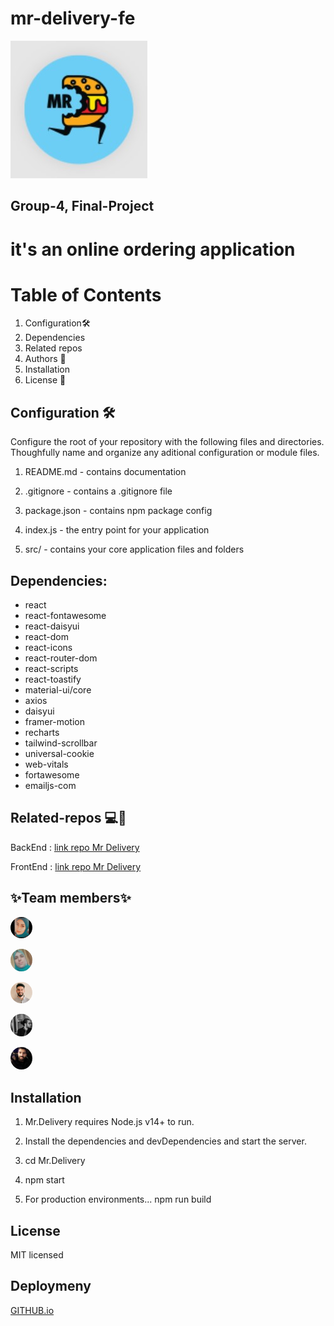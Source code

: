 # mr-delivery-fe
![img](./src/img/logoS.jpg)

## Group-4, Final-Project 

# it's an online ordering application

# Table of Contents
1. Configuration​​​​🛠️​
2. Dependencies
3. Related repos
4. Authors 🤔
5. Installation
6. License 📕



## Configuration ​​​​🛠️​
Configure the root of your repository with the following files and directories. Thoughfully name and organize any aditional configuration or module files.

1. README.md - contains documentation

2. .gitignore - contains a .gitignore file

3. package.json - contains npm package config

4. index.js - the entry point for your application

5. src/ - contains your core application files and folders


## Dependencies:
*  react
*  react-fontawesome
*  react-daisyui
*  react-dom
*  react-icons
*  react-router-dom
*  react-scripts
*  react-toastify
*  material-ui/core
*  axios
*  daisyui
*  framer-motion
*  recharts
*  tailwind-scrollbar
*  universal-cookie
*  web-vitals
*  fortawesome
*  emailjs-com




## Related-repos ​​​💻​📌​
BackEnd : [link repo Mr Delivery](https://github.com/WISTA02/Mr.Delivery)

FrontEnd : [link repo Mr Delivery](https://github.com/WISTA02/mr-delivery-fe)

## ✨Team members✨
<a href="https://github.com/engTasneemmaq"><img src="./src/img/tasneem.jpg" width="7%" style="border-radius:50%;margin-right:10px;" /></a>

<a href="https://github.com/alsatarysamah"><img src="./src/img/samah.jpg" width="7%" style="border-radius:50%;margin-right:10px;" /></a>

<a href="https://github.com/abuobaid9"><img src="./src/img/anas.jpg" width="7%" style="border-radius:50%;margin-right:10px;" /></a>

<a href="https://github.com/ft7e"><img src="./src/img/ibraheem.jpg" width="7%" style="border-radius:50%;margin-right:10px;" /></a>

<a href="https://github.com/WajeehHussein"><img src="./src/img/wajeeh.jpg" width="7%" style="border-radius:50%;margin-right:10px;" /></a>





## Installation
1. Mr.Delivery requires Node.js v14+ to run.

2. Install the dependencies and devDependencies and start the server.

3. cd Mr.Delivery

4. npm start


5. For production environments...
npm run build 




## License

MIT licensed

## Deploymeny

[GITHUB.io](https://wista02.github.io/)


